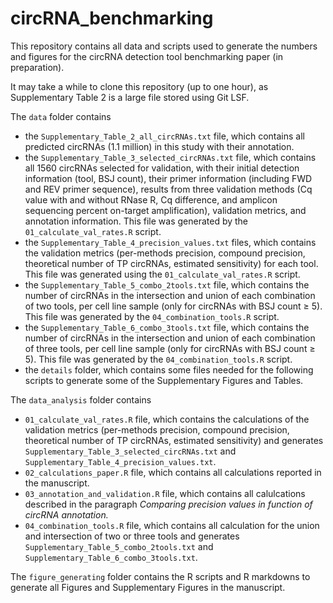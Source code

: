 # circRNA_benchmarking

This repository contains all data and scripts used to generate the numbers and figures for the circRNA detection tool benchmarking paper (in preparation).

It may take a while to clone this repository (up to one hour), as Supplementary Table 2 is a large file stored using Git LSF.

The `data` folder contains
- the `Supplementary_Table_2_all_circRNAs.txt` file, which contains all predicted circRNAs (1.1 million) in this study with their annotation.
- the `Supplementary_Table_3_selected_circRNAs.txt` file, which contains all 1560 circRNAs selected for validation, with their initial detection information (tool, BSJ count), their primer information (including FWD and REV primer sequence), results from three validation methods (Cq value with and without RNase R, Cq difference, and amplicon sequencing percent on-target amplification), validation metrics, and annotation information. This file was generated by the `01_calculate_val_rates.R` script.
- the `Supplementary_Table_4_precision_values.txt` files, which contains the validation metrics (per-methods precision, compound precision, theoretical number of TP circRNAs, estimated sensitivity) for each tool. This file was generated using the `01_calculate_val_rates.R` script.
- the  `Supplementary_Table_5_combo_2tools.txt` file, which contains the number of circRNAs in the intersection and union of each combination of two tools, per cell line sample (only for circRNAs with BSJ count ≥ 5). This file was generated by the `04_combination_tools.R` script.
- the `Supplementary_Table_6_combo_3tools.txt` file, which contains the number of circRNAs in the intersection and union of each combination of three tools, per cell line sample (only for circRNAs with BSJ count ≥ 5). This file was generated by the `04_combination_tools.R` script.
- the `details` folder, which contains some files needed for the following scripts to generate some of the Supplementary Figures and Tables.


The `data_analysis` folder contains
- `01_calculate_val_rates.R` file, which contains the calculations of the validation metrics (per-methods precision, compound precision, theoretical number of TP circRNAs, estimated sensitivity) and generates `Supplementary_Table_3_selected_circRNAs.txt` and `Supplementary_Table_4_precision_values.txt`.
- `02_calculations_paper.R` file, which contains all calculations reported in the manuscript.
- `03_annotation_and_validation.R` file, which contains all calulcations described in the paragraph *Comparing precision values in function of circRNA annotation.*
- `04_combination_tools.R` file, which contains all calculation for the union and intersection of two or three tools and generates `Supplementary_Table_5_combo_2tools.txt` and `Supplementary_Table_6_combo_3tools.txt`.

The `figure_generating` folder contains the R scripts and R markdowns to generate all Figures and Supplementary Figures in the manuscript.
